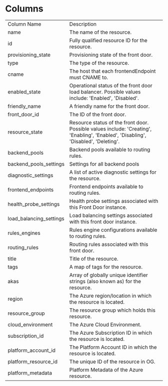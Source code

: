 # Columns  

<table>
	<tr><td>Column Name</td><td>Description</td></tr>
	<tr><td>name</td><td>The name of the resource.</td></tr>
	<tr><td>id</td><td>Fully qualified resource ID for the resource.</td></tr>
	<tr><td>provisioning_state</td><td>Provisioning state of the front door.</td></tr>
	<tr><td>type</td><td>The type of the resource.</td></tr>
	<tr><td>cname</td><td>The host that each frontendEndpoint must CNAME to.</td></tr>
	<tr><td>enabled_state</td><td>Operational status of the front door load balancer. Possible values include: &#39;Enabled&#39;, &#39;Disabled&#39;.</td></tr>
	<tr><td>friendly_name</td><td>A friendly name for the front door.</td></tr>
	<tr><td>front_door_id</td><td>The ID of the front door.</td></tr>
	<tr><td>resource_state</td><td>Resource status of the front door. Possible values include: &#39;Creating&#39;, &#39;Enabling&#39;, &#39;Enabled&#39;, &#39;Disabling&#39;, &#39;Disabled&#39;, &#39;Deleting&#39;.</td></tr>
	<tr><td>backend_pools</td><td>Backend pools available to routing rules.</td></tr>
	<tr><td>backend_pools_settings</td><td>Settings for all backend pools</td></tr>
	<tr><td>diagnostic_settings</td><td>A list of active diagnostic settings for the resource.</td></tr>
	<tr><td>frontend_endpoints</td><td>Frontend endpoints available to routing rules.</td></tr>
	<tr><td>health_probe_settings</td><td>Health probe settings associated with this Front Door instance.</td></tr>
	<tr><td>load_balancing_settings</td><td>Load balancing settings associated with this front door instance.</td></tr>
	<tr><td>rules_engines</td><td>Rules engine configurations available to routing rules.</td></tr>
	<tr><td>routing_rules</td><td>Routing rules associated with this front door.</td></tr>
	<tr><td>title</td><td>Title of the resource.</td></tr>
	<tr><td>tags</td><td>A map of tags for the resource.</td></tr>
	<tr><td>akas</td><td>Array of globally unique identifier strings (also known as) for the resource.</td></tr>
	<tr><td>region</td><td>The Azure region/location in which the resource is located.</td></tr>
	<tr><td>resource_group</td><td>The resource group which holds this resource.</td></tr>
	<tr><td>cloud_environment</td><td>The Azure Cloud Environment.</td></tr>
	<tr><td>subscription_id</td><td>The Azure Subscription ID in which the resource is located.</td></tr>
	<tr><td>platform_account_id</td><td>The Platform Account ID in which the resource is located.</td></tr>
	<tr><td>platform_resource_id</td><td>The unique ID of the resource in OG.</td></tr>
	<tr><td>platform_metadata</td><td>Platform Metadata of the Azure resource.</td></tr>
</table>